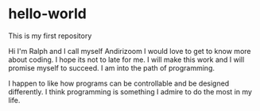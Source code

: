 # hello-world
This is my first repository

Hi I'm Ralph and I call myself Andirizoom I would love to get to know more about coding. I hope its not to late for me. I will make this work and I will promise myself to succeed. I am into the path of programming.

I happen to like how programs can be controllable and be designed differently. I think programming is something I admire to do the most in my life.
